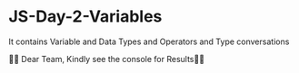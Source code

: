 # JS-Day-2-Variables
It contains Variable and Data Types and Operators and Type conversations


👀👀 Dear Team, Kindly see the console for Results👀👀
